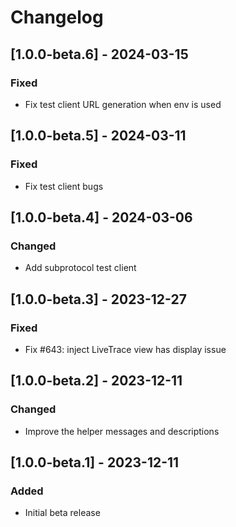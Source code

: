 # Changelog

## [1.0.0-beta.6] - 2024-03-15
### Fixed
- Fix test client URL generation when env is used

## [1.0.0-beta.5] - 2024-03-11
### Fixed
- Fix test client bugs

## [1.0.0-beta.4] - 2024-03-06
### Changed
- Add subprotocol test client

## [1.0.0-beta.3] - 2023-12-27
### Fixed
- Fix #643: inject LiveTrace view has display issue

## [1.0.0-beta.2] - 2023-12-11
### Changed
- Improve the helper messages and descriptions

## [1.0.0-beta.1] - 2023-12-11
### Added
- Initial beta release
